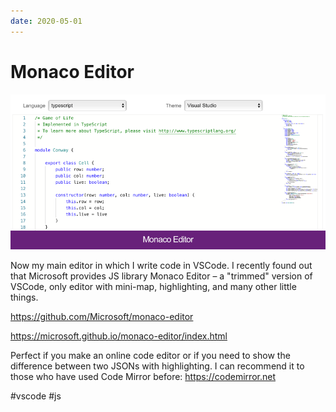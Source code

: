 ```yaml
---
date: 2020-05-01
---
```


# Monaco Editor

![Monaco Editor](monaco.png "Monaco Editor")

Now my main editor in which I write code in VSCode.
I recently found out that Microsoft provides JS library Monaco Editor – a "trimmed" version of VSCode, only editor with mini-map, highlighting, and many other little things.

https://github.com/Microsoft/monaco-editor

https://microsoft.github.io/monaco-editor/index.html

Perfect if you make an online code editor or if you need to show the difference between two JSONs with highlighting. I can recommend it to those who have used Code Mirror before: https://codemirror.net

#vscode #js

